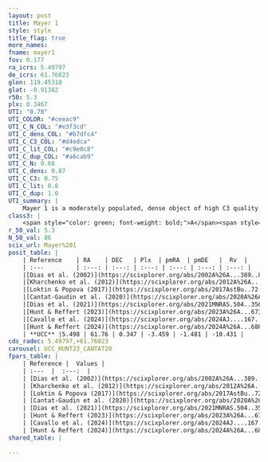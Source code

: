 ```yaml
---
layout: post
title: Mayer 1
style: style
title_flag: true
more_names: 
fname: mayer1
fov: 0.177
ra_icrs: 5.49797
de_icrs: 61.76023
glon: 119.45318
glat: -0.91382
r50: 5.3
plx: 0.3467
UTI: "0.78"
UTI_COLOR: "#ceeac9"
UTI_C_N_COL: "#e3f3cd"
UTI_C_dens_COL: "#b7dfc4"
UTI_C_C3_COL: "#d4edca"
UTI_C_lit_COL: "#c9e8c8"
UTI_C_dup_COL: "#a6cab9"
UTI_C_N: 0.68
UTI_C_dens: 0.87
UTI_C_C3: 0.75
UTI_C_lit: 0.8
UTI_C_dup: 1.0
UTI_summary: |
    Mayer 1 is a moderately populated, dense object of high C3 quality. It is well-studied in the literature.
class3: |
    <span style="color: green; font-weight: bold;">A</span><span style="color: #FFC300; font-weight: bold;">B</span>
r_50_val: 5.3
N_50_val: 86
scix_url: Mayer%201
posit_table: |
    | Reference    | RA    | DEC   | Plx  | pmRA  | pmDE   |  Rv  |
    | :---         | :---: | :---: | :---: | :---: | :---: | :---: |
    |[Dias et al. (2002)](https://scixplorer.org/abs/2002A%26A...389..871D) | 5.475 | 61.75 | -- | -1.68 | -1.18 | -20.9 |
    |[Kharchenko et al. (2012)](https://scixplorer.org/abs/2012A%26A...543A.156K) | 5.514 | 61.741 | -- | -3.87 | -3.27 | -- |
    |[Loktin & Popova (2017)](https://scixplorer.org/abs/2017AstBu..72..257L) | 5.475 | 61.75 | -- | -2.412 | -3.28 | -20.9 |
    |[Cantat-Gaudin et al. (2020)](https://scixplorer.org/abs/2020A%26A...640A...1C) | 5.502 | 61.751 | 0.353 | -3.341 | -1.426 | -- |
    |[Dias et al. (2021)](https://scixplorer.org/abs/2021MNRAS.504..356D) | 5.519 | 61.761 | 0.354 | -3.398 | -1.487 | -- |
    |[Hunt & Reffert (2023)](https://scixplorer.org/abs/2023A%26A...673A.114H) | 5.487 | 61.75 | 0.346 | -3.466 | -1.469 | -- |
    |[Cavallo et al. (2024)](https://scixplorer.org/abs/2024AJ....167...12C) | 5.524 | 61.769 | 0.349 | -- | -- | -- |
    |[Hunt & Reffert (2024)](https://scixplorer.org/abs/2024A%26A...686A..42H) | 5.487 | 61.75 | 0.346 | -3.466 | -1.469 | -- |
    | **UCC** |5.498 | 61.76 | 0.347 | -3.459 | -1.481 | -10.431 | 
cds_radec: 5.49797,+61.76023
carousel: UCC_HUNT23_CANTAT20
fpars_table: |
    | Reference |  Values |
    | :---  |  :---:  |
    | [Dias et al. (2002)](https://scixplorer.org/abs/2002A%26A...389..871D) | `E(B-V)=0.5, Dist=1430.0, Age=7.74` |
    | [Kharchenko et al. (2012)](https://scixplorer.org/abs/2012A%26A...543A.156K) | `e_bv=0.5, distance=1430, log_age=7.74` |
    | [Loktin & Popova (2017)](https://scixplorer.org/abs/2017AstBu..72..257L) | `E(B-V)=0.439, Dmod=12.632, logt=7.84` |
    | [Cantat-Gaudin et al. (2020)](https://scixplorer.org/abs/2020A%26A...640A...1C) | `AVNN=1.29, DMNN=12.09, AgeNN=7.46` |
    | [Dias et al. (2021)](https://scixplorer.org/abs/2021MNRAS.504..356D) | `Av=1.584, Dist=2380, logage=7.137, [Fe/H]=0.012` |
    | [Hunt & Reffert (2023)](https://scixplorer.org/abs/2023A%26A...673A.114H) | `AV50=1.659, diffAV50=2.125, MOD50=12.19, logAge50=7.343` |
    | [Cavallo et al. (2024)](https://scixplorer.org/abs/2024AJ....167...12C) | `AV50=1.55, dMod50=12.09, logAge50=7.19, [Fe/H]50=0.43` |
    | [Hunt & Reffert (2024)](https://scixplorer.org/abs/2024A%26A...686A..42H) | `MassJ=500.448` |
shared_table: |
    
---
```

